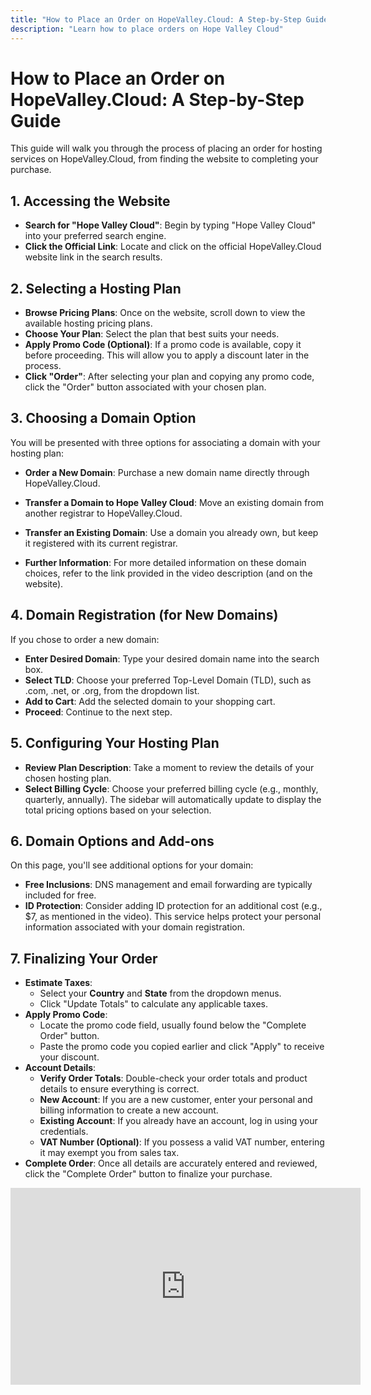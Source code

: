 ```yaml
---
title: "How to Place an Order on HopeValley.Cloud: A Step-by-Step Guide"
description: "Learn how to place orders on Hope Valley Cloud"
---
```

# How to Place an Order on HopeValley.Cloud: A Step-by-Step Guide

This guide will walk you through the process of placing an order for hosting services on HopeValley.Cloud, from finding the website to completing your purchase.

## 1. Accessing the Website

* **Search for "Hope Valley Cloud"**: Begin by typing "Hope Valley Cloud" into your preferred search engine.
* **Click the Official Link**: Locate and click on the official HopeValley.Cloud website link in the search results.

## 2. Selecting a Hosting Plan

* **Browse Pricing Plans**: Once on the website, scroll down to view the available hosting pricing plans.
* **Choose Your Plan**: Select the plan that best suits your needs.
* **Apply Promo Code (Optional)**: If a promo code is available, copy it before proceeding. This will allow you to apply a discount later in the process.
* **Click "Order"**: After selecting your plan and copying any promo code, click the "Order" button associated with your chosen plan.

## 3. Choosing a Domain Option

You will be presented with three options for associating a domain with your hosting plan:

* **Order a New Domain**: Purchase a new domain name directly through HopeValley.Cloud.
* **Transfer a Domain to Hope Valley Cloud**: Move an existing domain from another registrar to HopeValley.Cloud.
* **Transfer an Existing Domain**: Use a domain you already own, but keep it registered with its current registrar.

* **Further Information**: For more detailed information on these domain choices, refer to the link provided in the video description (and on the website).

## 4. Domain Registration (for New Domains)

If you chose to order a new domain:

* **Enter Desired Domain**: Type your desired domain name into the search box.
* **Select TLD**: Choose your preferred Top-Level Domain (TLD), such as .com, .net, or .org, from the dropdown list.
* **Add to Cart**: Add the selected domain to your shopping cart.
* **Proceed**: Continue to the next step.

## 5. Configuring Your Hosting Plan

* **Review Plan Description**: Take a moment to review the details of your chosen hosting plan.
* **Select Billing Cycle**: Choose your preferred billing cycle (e.g., monthly, quarterly, annually). The sidebar will automatically update to display the total pricing options based on your selection.

## 6. Domain Options and Add-ons

On this page, you'll see additional options for your domain:

* **Free Inclusions**: DNS management and email forwarding are typically included for free.
* **ID Protection**: Consider adding ID protection for an additional cost (e.g., $7, as mentioned in the video). This service helps protect your personal information associated with your domain registration.

## 7. Finalizing Your Order

* **Estimate Taxes**:
    * Select your **Country** and **State** from the dropdown menus.
    * Click "Update Totals" to calculate any applicable taxes.
* **Apply Promo Code**:
    * Locate the promo code field, usually found below the "Complete Order" button.
    * Paste the promo code you copied earlier and click "Apply" to receive your discount.
* **Account Details**:
    * **Verify Order Totals**: Double-check your order totals and product details to ensure everything is correct.
    * **New Account**: If you are a new customer, enter your personal and billing information to create a new account.
    * **Existing Account**: If you already have an account, log in using your credentials.
    * **VAT Number (Optional)**: If you possess a valid VAT number, entering it may exempt you from sales tax.
* **Complete Order**: Once all details are accurately entered and reviewed, click the "Complete Order" button to finalize your purchase.

<iframe width="560" height="315" src="https://www.youtube.com/embed/ImThjd2Fmxs?si=bxlxgy9xLOjMNeat" title="YouTube video player" frameborder="0" allow="accelerometer; autoplay; clipboard-write; encrypted-media; gyroscope; picture-in-picture; web-share" referrerpolicy="strict-origin-when-cross-origin" allowfullscreen></iframe>
